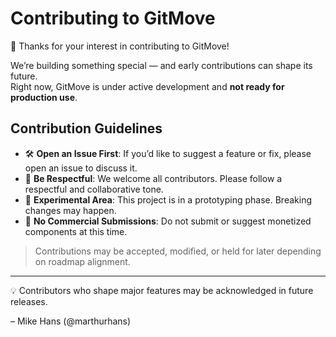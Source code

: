 # Contributing to GitMove

👋 Thanks for your interest in contributing to GitMove!

We’re building something special — and early contributions can shape its future.  
Right now, GitMove is under active development and **not ready for production use**.

## Contribution Guidelines

- 🛠️ **Open an Issue First**: If you’d like to suggest a feature or fix, please open an issue to discuss it.
- 🤝 **Be Respectful**: We welcome all contributors. Please follow a respectful and collaborative tone.
- 🧪 **Experimental Area**: This project is in a prototyping phase. Breaking changes may happen.
- 🚫 **No Commercial Submissions**: Do not submit or suggest monetized components at this time.

> Contributions may be accepted, modified, or held for later depending on roadmap alignment.

---

💡 Contributors who shape major features may be acknowledged in future releases.

– Mike Hans (@marthurhans)

